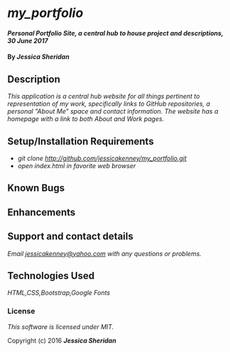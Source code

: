 # _my_portfolio_

#### _Personal Portfolio Site, a central hub to house project and descriptions, 30 June 2017_

#### By _**Jessica Sheridan**_

## Description

_This application is a central hub website for all things pertinent to representation of my work, specifically links to GitHub repositories, a personal "About Me" space and contact information. The website has a homepage with a link to both About and Work pages._

## Setup/Installation Requirements

* _git clone http://github.com/jessicakenney/my_portfolio.git_
* _open index.html in favorite web browser_

## Known Bugs

## Enhancements

## Support and contact details

_Email jessicakenney@yahoo.com with any questions or problems._

## Technologies Used

_HTML,CSS,Bootstrap,Google Fonts_

### License

*This software is licensed under MIT.*

Copyright (c) 2016 **_Jessica Sheridan_**
